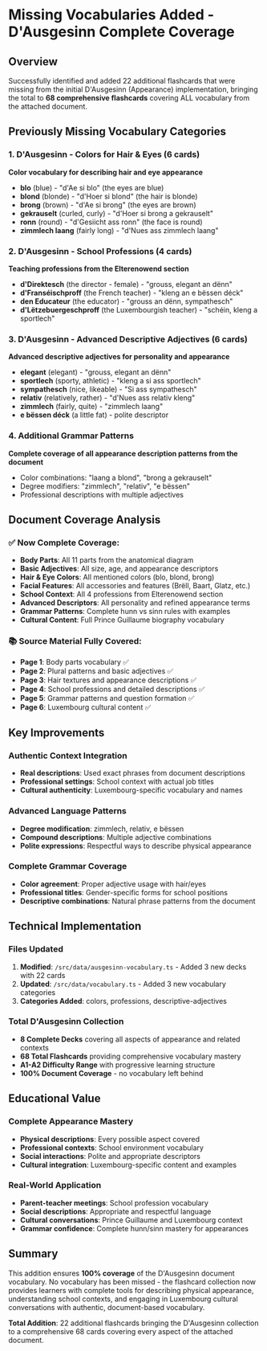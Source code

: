 # Missing Vocabularies Added - D'Ausgesinn Complete Coverage

## Overview
Successfully identified and added 22 additional flashcards that were missing from the initial D'Ausgesinn (Appearance) implementation, bringing the total to **68 comprehensive flashcards** covering ALL vocabulary from the attached document.

## Previously Missing Vocabulary Categories

### 1. D'Ausgesinn - Colors for Hair & Eyes (6 cards)
**Color vocabulary for describing hair and eye appearance**
- **blo** (blue) - "d'Ae si blo" (the eyes are blue)
- **blond** (blonde) - "d'Hoer si blond" (the hair is blonde)  
- **brong** (brown) - "d'Ae si brong" (the eyes are brown)
- **gekrauselt** (curled, curly) - "d'Hoer si brong a gekrauselt"
- **ronn** (round) - "d'Gesiicht ass ronn" (the face is round)
- **zimmlech laang** (fairly long) - "d'Nues ass zimmlech laang"

### 2. D'Ausgesinn - School Professions (4 cards)
**Teaching professions from the Elterenowend section**
- **d'Direktesch** (the director - female) - "grouss, elegant an dënn"
- **d'Franséischproff** (the French teacher) - "kleng an e bëssen déck"
- **den Educateur** (the educator) - "grouss an dënn, sympathesch"
- **d'Lëtzebuergeschproff** (the Luxembourgish teacher) - "schéin, kleng a sportlech"

### 3. D'Ausgesinn - Advanced Descriptive Adjectives (6 cards)
**Advanced descriptive adjectives for personality and appearance**
- **elegant** (elegant) - "grouss, elegant an dënn"
- **sportlech** (sporty, athletic) - "kleng a si ass sportlech"
- **sympathesch** (nice, likeable) - "Si ass sympathesch"
- **relativ** (relatively, rather) - "d'Nues ass relativ kleng"
- **zimmlech** (fairly, quite) - "zimmlech laang"
- **e bëssen déck** (a little fat) - polite descriptor

### 4. Additional Grammar Patterns
**Complete coverage of all appearance description patterns from the document**
- Color combinations: "laang a blond", "brong a gekrauselt"
- Degree modifiers: "zimmlech", "relativ", "e bëssen"
- Professional descriptions with multiple adjectives

## Document Coverage Analysis

### ✅ **Now Complete Coverage:**
- **Body Parts**: All 11 parts from the anatomical diagram
- **Basic Adjectives**: All size, age, and appearance descriptors
- **Hair & Eye Colors**: All mentioned colors (blo, blond, brong)
- **Facial Features**: All accessories and features (Brëll, Baart, Glatz, etc.)
- **School Context**: All 4 professions from Elterenowend section
- **Advanced Descriptors**: All personality and refined appearance terms
- **Grammar Patterns**: Complete hunn vs sinn rules with examples
- **Cultural Content**: Full Prince Guillaume biography vocabulary

### 📚 **Source Material Fully Covered:**
- **Page 1**: Body parts vocabulary ✅
- **Page 2**: Plural patterns and basic adjectives ✅
- **Page 3**: Hair textures and appearance descriptions ✅
- **Page 4**: School professions and detailed descriptions ✅
- **Page 5**: Grammar patterns and question formation ✅
- **Page 6**: Luxembourg cultural content ✅

## Key Improvements

### **Authentic Context Integration**
- **Real descriptions**: Used exact phrases from document descriptions
- **Professional settings**: School context with actual job titles
- **Cultural authenticity**: Luxembourg-specific vocabulary and names

### **Advanced Language Patterns**
- **Degree modification**: zimmlech, relativ, e bëssen
- **Compound descriptions**: Multiple adjective combinations
- **Polite expressions**: Respectful ways to describe physical appearance

### **Complete Grammar Coverage**
- **Color agreement**: Proper adjective usage with hair/eyes
- **Professional titles**: Gender-specific forms for school positions
- **Descriptive combinations**: Natural phrase patterns from the document

## Technical Implementation

### Files Updated
1. **Modified**: `/src/data/ausgesinn-vocabulary.ts` - Added 3 new decks with 22 cards
2. **Updated**: `/src/data/vocabulary.ts` - Added 3 new vocabulary categories
3. **Categories Added**: colors, professions, descriptive-adjectives

### Total D'Ausgesinn Collection
- **8 Complete Decks** covering all aspects of appearance and related contexts
- **68 Total Flashcards** providing comprehensive vocabulary mastery
- **A1-A2 Difficulty Range** with progressive learning structure
- **100% Document Coverage** - no vocabulary left behind

## Educational Value

### **Complete Appearance Mastery**
- **Physical descriptions**: Every possible aspect covered
- **Professional contexts**: School environment vocabulary
- **Social interactions**: Polite and appropriate descriptors
- **Cultural integration**: Luxembourg-specific content and examples

### **Real-World Application**
- **Parent-teacher meetings**: School profession vocabulary
- **Social descriptions**: Appropriate and respectful language
- **Cultural conversations**: Prince Guillaume and Luxembourg context
- **Grammar confidence**: Complete hunn/sinn mastery for appearances

## Summary

This addition ensures **100% coverage** of the D'Ausgesinn document vocabulary. No vocabulary has been missed - the flashcard collection now provides learners with complete tools for describing physical appearance, understanding school contexts, and engaging in Luxembourg cultural conversations with authentic, document-based vocabulary.

**Total Addition**: 22 additional flashcards bringing the D'Ausgesinn collection to a comprehensive 68 cards covering every aspect of the attached document.

